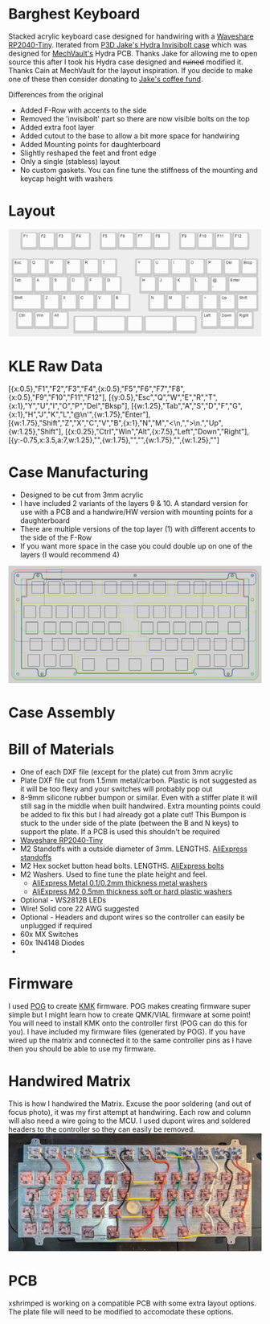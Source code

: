 # Barghest Keyboard

Stacked acrylic keyboard case designed for handwiring with a <a href="https://www.waveshare.com/wiki/RP2040-Tiny" target="_blank">Waveshare RP2040-Tiny</a>. Iterated from <a href="https://p3dstore.notion.site/P3Dstore-Open-Source-Project-List-6e85900337294e769fb7b8fa68d68f27" target="_blank">P3D Jake's Hydra Invisibolt case</a> which was designed for <a href="https://mechvault.net/" target="_blank">MechVault's</a>  Hydra PCB. Thanks Jake for allowing me to open source this after I took his Hydra case designed and <s>ruined</s> modified it. Thanks Cain at MechVault for the layout inspiration. If you decide to make one of these then consider donating to <a href="https://buymeacoffee.com/p3dstore" target="_blank"> Jake's coffee fund</a>.

Differences from the original
<ul>
  <li>Added F-Row with accents to the side</li>
  <li>Removed the 'invisibolt' part so there are now visible bolts on the top</li>
  <li>Added extra foot layer</li>
  <li>Added cutout to the base to allow a bit more space for handwiring</li>
  <li>Added Mounting points for daughterboard</li>
  <li>Slightly reshaped the feet and front edge</li>
  <li>Only a single (stabless) layout</li>
  <li>No custom gaskets. You can fine tune the stiffness of the mounting and keycap height with washers</li>
</ul>

<h1>Layout</h1>
<img src="images/barghestkle.jpg" alt="Barghest KLE Image">

<h1>KLE Raw Data</h1>
[{x:0.5},"F1","F2","F3","F4",{x:0.5},"F5","F6","F7","F8",{x:0.5},"F9","F10","F11","F12"],
[{y:0.5},"Esc","Q","W","E","R","T",{x:1},"Y","U","I","O","P","Del","Bksp"],
[{w:1.25},"Tab","A","S","D","F","G",{x:1},"H","J","K","L","@\n'",{w:1.75},"Enter"],
[{w:1.75},"Shift","Z","X","C","V","B",{x:1},"N","M","<\n,",">\n.","Up",{w:1.25},"Shift"],
[{x:0.25},"Ctrl","Win","Alt",{x:7.5},"Left","Down","Right"],
[{y:-0.75,x:3.5,a:7,w:1.25},"",{w:1.75},"","",{w:1.75},"",{w:1.25},""]

<h1>Case Manufacturing</h1>
<ul>
  <li>Designed to be cut from 3mm acrylic</li>
  <li>I have included 2 variants of the layers 9 & 10. A standard version for use with a PCB and a handwire/HW version with mounting points for a daughterboard</li>
  <li>There are multiple versions of the top layer (1) with different accents to the side of the F-Row</li>
  <li>If you want more space in the case you could double up on one of the layers (I would recommend 4)</li>
</ul>

<img src="images/barghestcasecombined.jpg" alt="Barghest Case Layers">

<h1>Case Assembly</h1>

<h1>Bill of Materials</h1>
<ul>
  <li>One of each DXF file (except for the plate) cut from 3mm acrylic</li>
  <li>Plate DXF file cut from 1.5mm metal/carbon. Plastic is not suggested as it will be too flexy and your switches will probably pop out</li>
  <li>8-9mm silicone rubber bumpon or similar. Even with a stiffer plate it will still sag in the middle when built handwired. Extra mounting points could be added to fix this but I had already got a plate cut! This Bumpon is stuck to the under side of the plate (between the B and N keys) to support the plate. If a PCB is used this shouldn't be required</li>
  <li><a href="https://www.waveshare.com/wiki/RP2040-Tiny" target="_blank">Waveshare RP2040-Tiny</a></li>
  <li>M2 Standoffs with a outside diameter of 3mm. LENGTHS. <a href="https://www.aliexpress.com/item/1005004145095522.html" target="_blank">AliExpress standoffs</a></li>
  <li>M2 Hex socket button head bolts. LENGTHS. <a href="https://www.aliexpress.com/item/32969042589.html" target="_blank">AliExpress bolts</a></li>
  <li>M2 Washers. Used to fine tune the plate height and feel. 
  <ul>
  <li><a href="https://www.aliexpress.com/item/1005001878233881.html" target="_blank">AliExpress Metal 0.1/0.2mm thickness metal washers</a>
  <li><a href="https://www.aliexpress.com/item/1005003697132040.html" target="_blank">AliExpress M2 0.5mm thickness soft or hard plastic washers</a>
  </ul>
  </li>
  <li>Optional - WS2812B LEDs</li>
  <li>Wire! Solid core 22 AWG suggested</li>
  <li>Optional - Headers and dupont wires so the controller can easily be unplugged if required</li>
  <li>60x MX Switches</li>
  <li>60x 1N4148 Diodes</li>
  <li></li>
</ul>

<h1>Firmware</h1>
I used <a href="https://pog.heaper.de/" target="_blank">POG</a>  to create <a href="https://github.com/KMKfw/kmk_firmware" target="_blank">KMK</a> firmware. POG makes creating firmware super simple but I might learn how to create QMK/VIAL firmware at some point! You will need to install KMK onto the controller first (POG can do this for you). I have included my firmware files (generated by POG). If you have wired up the matrix and connected it to the same controller pins as I have then you should be able to use my firmware. 

<h1>Handwired Matrix</h1>
This is how I handwired the Matrix. Excuse the poor soldering (and out of focus photo), it was my first attempt at handwiring. Each row and column will also need a wire going to the MCU. I used dupont wires and soldered headers to the controller so they can easily be removed.
<img src="images/barghestsolderedmatrix.jpg" alt="Barghest Handiwired Matrix">

<h1>PCB</h1>
xshrimped is working on a compatible PCB with some extra layout options. The plate file will need to be modified to accomodate these options.
